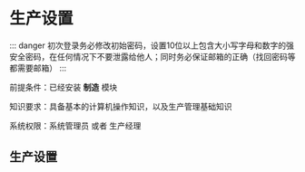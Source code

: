 # 生产设置

::: danger
初次登录务必修改初始密码，设置10位以上包含大小写字母和数字的强安全密码，在任何情况下不要泄露给他人；同时务必保证邮箱的正确（找回密码等都需要邮箱）
:::

前提条件：已经安装 **制造** 模块

知识要求：具备基本的计算机操作知识，以及生产管理基础知识

系统权限：系统管理员 或者 生产经理

## 生产设置

